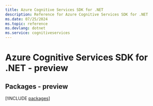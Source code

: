 ```yaml
---
title: Azure Cognitive Services SDK for .NET
description: Reference for Azure Cognitive Services SDK for .NET
ms.date: 07/25/2024
ms.topic: reference
ms.devlang: dotnet
ms.service: cognitiveservices
---
```

# Azure Cognitive Services SDK for .NET - preview
## Packages - preview
[!INCLUDE [packages](cognitive-services-index.md)]